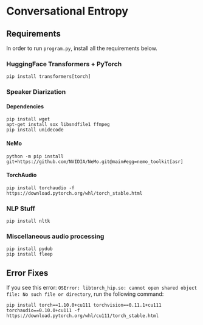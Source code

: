 # Conversational Entropy

## Requirements

In order to run `program.py`, install all the requirements below.

### HuggingFace Transformers + PyTorch

```shell
pip install transformers[torch]
```

### Speaker Diarization

#### Dependencies

```shell
pip install wget
apt-get install sox libsndfile1 ffmpeg
pip install unidecode
```

#### NeMo

```shell
python -m pip install git+https://github.com/NVIDIA/NeMo.git@main#egg=nemo_toolkit[asr]
```

#### TorchAudio

```shell
pip install torchaudio -f https://download.pytorch.org/whl/torch_stable.html
```

### NLP Stuff

```shell
pip install nltk
```

### Miscellaneous audio processing

```shell
pip install pydub
pip install fleep
```

## Error Fixes

If you see this error: `OSError: libtorch_hip.so: cannot open shared object file: No such file or directory`, run the following command:

```shell
pip install torch==1.10.0+cu111 torchvision==0.11.1+cu111 torchaudio==0.10.0+cu111 -f https://download.pytorch.org/whl/cu111/torch_stable.html
```